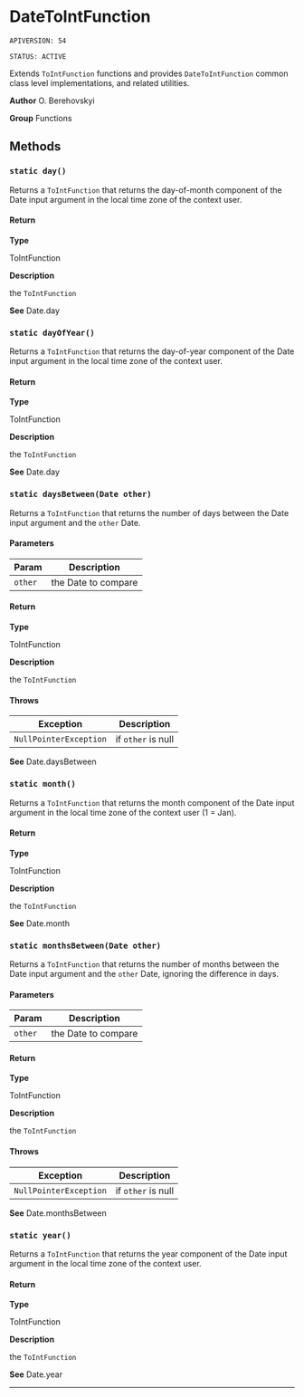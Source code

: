 # DateToIntFunction

`APIVERSION: 54`

`STATUS: ACTIVE`

Extends `ToIntFunction` functions and provides `DateToIntFunction` common class level implementations, and related utilities.


**Author** O. Berehovskyi


**Group** Functions

## Methods
### `static day()`

Returns a `ToIntFunction` that returns the day-of-month component of the Date input argument in the local time zone of the context user.

#### Return

**Type**

ToIntFunction

**Description**

the `ToIntFunction`


**See** Date.day

### `static dayOfYear()`

Returns a `ToIntFunction` that returns the day-of-year component of the Date input argument in the local time zone of the context user.

#### Return

**Type**

ToIntFunction

**Description**

the `ToIntFunction`


**See** Date.day

### `static daysBetween(Date other)`

Returns a `ToIntFunction` that returns the number of days between the Date input argument and the `other` Date.

#### Parameters
|Param|Description|
|---|---|
|`other`|the Date to compare|

#### Return

**Type**

ToIntFunction

**Description**

the `ToIntFunction`

#### Throws
|Exception|Description|
|---|---|
|`NullPointerException`|if `other` is null|


**See** Date.daysBetween

### `static month()`

Returns a `ToIntFunction` that returns the month component of the Date input argument in the local time zone of the context user (1 = Jan).

#### Return

**Type**

ToIntFunction

**Description**

the `ToIntFunction`


**See** Date.month

### `static monthsBetween(Date other)`

Returns a `ToIntFunction` that returns the number of months between the Date input argument and the `other` Date, ignoring the difference in days.

#### Parameters
|Param|Description|
|---|---|
|`other`|the Date to compare|

#### Return

**Type**

ToIntFunction

**Description**

the `ToIntFunction`

#### Throws
|Exception|Description|
|---|---|
|`NullPointerException`|if `other` is null|


**See** Date.monthsBetween

### `static year()`

Returns a `ToIntFunction` that returns the year component of the Date input argument in the local time zone of the context user.

#### Return

**Type**

ToIntFunction

**Description**

the `ToIntFunction`


**See** Date.year

---
